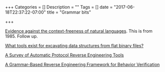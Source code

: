 +++
Categories = []
Description = ""
Tags = []
date = "2017-06-18T22:37:22-07:00"
title = "Grammar bits"

+++

[Evidence against the context-freeness of natural languages](http://www.eecs.harvard.edu/~shieber/Biblio/Papers/shieber85.pdf). This is from 1985. Follow up.

[What tools exist for excavating data structures from flat binary files?](https://reverseengineering.stackexchange.com/questions/3495/what-tools-exist-for-excavating-data-structures-from-flat-binary-files?rq=1)

[A Survey of Automatic Protocol Reverse Engineering Tools](https://www.researchgate.net/publication/287106642_A_Survey_of_Automatic_Protocol_Reverse_Engineering_Tools)

[A Grammar-Based Reverse Engineering Framework for Behavior Verification ](https://www.utdallas.edu/~kzhang/Publications/HASE08.pdf)

